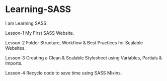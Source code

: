 # Learning-SASS
I am Learning SASS.


Lesson-1
My First SASS Website.

Lesson-2
Folder Structure, Workflow & Best Practices for Scalable Websites.

Lesson-3
Creating a Clean & Scalable Stylesheet using Variables, Partials & Imports.

Lesson-4
Recycle code to save time using SASS Mixins.
